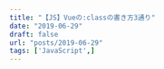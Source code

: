 ```yaml
---
title: "【JS】Vueの:classの書き方3通り"
date: "2019-06-29"
draft: false
url: "posts/2019-06-29"
tags: ['JavaScript',]
---
```


